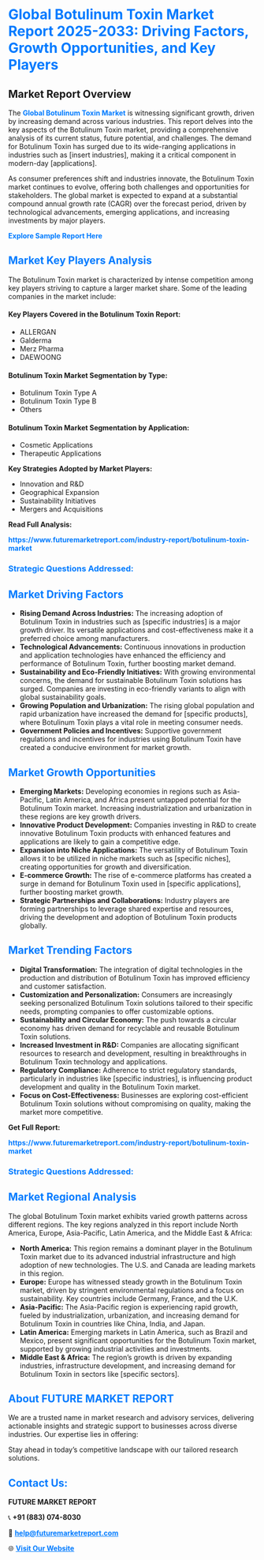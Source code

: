 <h1 style="color: #007BFF;">Global Botulinum Toxin Market Report 2025-2033: Driving Factors, Growth Opportunities, and Key Players</h1>

<section id="overview">
<h2>Market Report Overview</h2>
<p>The <a href="https://www.futuremarketreport.com/industry-report/botulinum-toxin-market" style="color: #007BFF; text-decoration: none;"><strong>Global Botulinum Toxin Market</strong></a> is witnessing significant growth, driven by increasing demand across various industries. This report delves into the key aspects of the Botulinum Toxin market, providing a comprehensive analysis of its current status, future potential, and challenges. The demand for Botulinum Toxin has surged due to its wide-ranging applications in industries such as [insert industries], making it a critical component in modern-day [applications].</p>
<p>As consumer preferences shift and industries innovate, the Botulinum Toxin market continues to evolve, offering both challenges and opportunities for stakeholders. The global market is expected to expand at a substantial compound annual growth rate (CAGR) over the forecast period, driven by technological advancements, emerging applications, and increasing investments by major players.</p>
</section>

<section id="overview">
<p><a href="https://www.futuremarketreport.com/request-sample/reportId=64060" style="color: #007BFF; text-decoration: none;"><strong>Explore Sample Report Here</strong></a></p>
</section>

<section id="key-players">
<h2 style="color: #007BFF;">Market Key Players Analysis</h2>
<p>The Botulinum Toxin market is characterized by intense competition among key players striving to capture a larger market share. Some of the leading companies in the market include:</p>
<h4>Key Players Covered in the Botulinum Toxin Report:</h4>
<ul><li>ALLERGAN</li><li>Galderma</li><li>Merz Pharma</li><li>DAEWOONG</li></ul>
<h4>Botulinum Toxin Market Segmentation by Type:</h4>
<ul><li>Botulinum Toxin Type A</li><li>Botulinum Toxin Type B</li><li>Others</li></ul>

<h4>Botulinum Toxin Market Segmentation by Application:</h4>
<ul><li>Cosmetic Applications</li><li>Therapeutic Applications</li></ul>
<p><strong>Key Strategies Adopted by Market Players:</strong></p>
<ul>
<li>Innovation and R&D</li>
<li>Geographical Expansion</li>
<li>Sustainability Initiatives</li>
<li>Mergers and Acquisitions</li>
</ul>
</section>

<section>
<p><strong>Read Full Analysis: </strong></p><a href="https://www.futuremarketreport.com/industry-report/botulinum-toxin-market" style="color: #007BFF; text-decoration: none;"><strong>https://www.futuremarketreport.com/industry-report/botulinum-toxin-market</strong></a>
<h3 style="color: #007BFF;">Strategic Questions Addressed:</h3>
</section>

<section id="driving-factors">
<h2 style="color: #007BFF;">Market Driving Factors</h2>
<ul>
<li><strong>Rising Demand Across Industries:</strong> The increasing adoption of Botulinum Toxin in industries such as [specific industries] is a major growth driver. Its versatile applications and cost-effectiveness make it a preferred choice among manufacturers.</li>
<li><strong>Technological Advancements:</strong> Continuous innovations in production and application technologies have enhanced the efficiency and performance of Botulinum Toxin, further boosting market demand.</li>
<li><strong>Sustainability and Eco-Friendly Initiatives:</strong> With growing environmental concerns, the demand for sustainable Botulinum Toxin solutions has surged. Companies are investing in eco-friendly variants to align with global sustainability goals.</li>
<li><strong>Growing Population and Urbanization:</strong> The rising global population and rapid urbanization have increased the demand for [specific products], where Botulinum Toxin plays a vital role in meeting consumer needs.</li>
<li><strong>Government Policies and Incentives:</strong> Supportive government regulations and incentives for industries using Botulinum Toxin have created a conducive environment for market growth.</li>
</ul>
</section>

<section id="growth-opportunities">
<h2 style="color: #007BFF;">Market Growth Opportunities</h2>
<ul>
<li><strong>Emerging Markets:</strong> Developing economies in regions such as Asia-Pacific, Latin America, and Africa present untapped potential for the Botulinum Toxin market. Increasing industrialization and urbanization in these regions are key growth drivers.</li>
<li><strong>Innovative Product Development:</strong> Companies investing in R&D to create innovative Botulinum Toxin products with enhanced features and applications are likely to gain a competitive edge.</li>
<li><strong>Expansion into Niche Applications:</strong> The versatility of Botulinum Toxin allows it to be utilized in niche markets such as [specific niches], creating opportunities for growth and diversification.</li>
<li><strong>E-commerce Growth:</strong> The rise of e-commerce platforms has created a surge in demand for Botulinum Toxin used in [specific applications], further boosting market growth.</li>
<li><strong>Strategic Partnerships and Collaborations:</strong> Industry players are forming partnerships to leverage shared expertise and resources, driving the development and adoption of Botulinum Toxin products globally.</li>
</ul>
</section>

<section id="trending-factors">
<h2 style="color: #007BFF;">Market Trending Factors</h2>
<ul>
<li><strong>Digital Transformation:</strong> The integration of digital technologies in the production and distribution of Botulinum Toxin has improved efficiency and customer satisfaction.</li>
<li><strong>Customization and Personalization:</strong> Consumers are increasingly seeking personalized Botulinum Toxin solutions tailored to their specific needs, prompting companies to offer customizable options.</li>
<li><strong>Sustainability and Circular Economy:</strong> The push towards a circular economy has driven demand for recyclable and reusable Botulinum Toxin solutions.</li>
<li><strong>Increased Investment in R&D:</strong> Companies are allocating significant resources to research and development, resulting in breakthroughs in Botulinum Toxin technology and applications.</li>
<li><strong>Regulatory Compliance:</strong> Adherence to strict regulatory standards, particularly in industries like [specific industries], is influencing product development and quality in the Botulinum Toxin market.</li>
<li><strong>Focus on Cost-Effectiveness:</strong> Businesses are exploring cost-efficient Botulinum Toxin solutions without compromising on quality, making the market more competitive.</li>
</ul>
</section>

<section>
<p><strong>Get Full Report: </strong></p><a href="https://www.futuremarketreport.com/industry-report/botulinum-toxin-market" style="color: #007BFF; text-decoration: none;"><strong>https://www.futuremarketreport.com/industry-report/botulinum-toxin-market</strong></a>
<h3 style="color: #007BFF;">Strategic Questions Addressed:</h3>
</section>


<section id="regional-analysis">
<h2 style="color: #007BFF;">Market Regional Analysis</h2>
<p>The global Botulinum Toxin market exhibits varied growth patterns across different regions. The key regions analyzed in this report include North America, Europe, Asia-Pacific, Latin America, and the Middle East & Africa:</p>
<ul>
<li><strong>North America:</strong> This region remains a dominant player in the Botulinum Toxin market due to its advanced industrial infrastructure and high adoption of new technologies. The U.S. and Canada are leading markets in this region.</li>
<li><strong>Europe:</strong> Europe has witnessed steady growth in the Botulinum Toxin market, driven by stringent environmental regulations and a focus on sustainability. Key countries include Germany, France, and the U.K.</li>
<li><strong>Asia-Pacific:</strong> The Asia-Pacific region is experiencing rapid growth, fueled by industrialization, urbanization, and increasing demand for Botulinum Toxin in countries like China, India, and Japan.</li>
<li><strong>Latin America:</strong> Emerging markets in Latin America, such as Brazil and Mexico, present significant opportunities for the Botulinum Toxin market, supported by growing industrial activities and investments.</li>
<li><strong>Middle East & Africa:</strong> The region’s growth is driven by expanding industries, infrastructure development, and increasing demand for Botulinum Toxin in sectors like [specific sectors].</li>
</ul>
</section>

<footer>
<h2 style="color: #007BFF;">About FUTURE MARKET REPORT</h2>
<p>We are a trusted name in market research and advisory services, delivering actionable insights and strategic support to businesses across diverse industries. Our expertise lies in offering:</p>

<p>Stay ahead in today’s competitive landscape with our tailored research solutions.</p>

<h2 style="color: #007BFF;">Contact Us:</h2>
<p><strong>FUTURE MARKET REPORT</strong></p>
<p>📞 <strong>+91 (883) 074-8030</strong></p>
<p>📧 <strong><a href="mailto:help@futuremarketreport.com" style="color: #007BFF;">help@futuremarketreport.com</a></strong></p>
<p>🌐 <strong><a href="https://www.futuremarketreport.com/" style="color: #007BFF;">Visit Our Website</a></strong></p>
</footer>